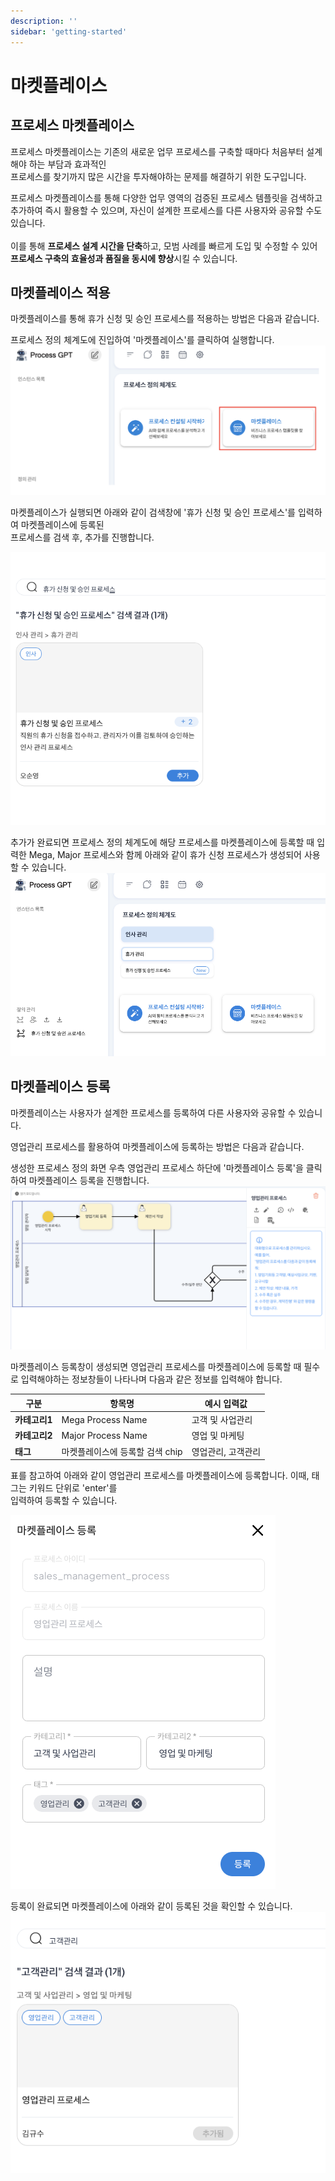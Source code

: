 ```yaml
---
description: ''
sidebar: 'getting-started'
---
```


# 마켓플레이스

## 프로세스 마켓플레이스

프로세스 마켓플레이스는 기존의 새로운 업무 프로세스를 구축할 때마다 처음부터 설계해야 하는 부담과 효과적인 <br> 프로세스를 찾기까지 많은 시간을 투자해야하는 문제를 해결하기 위한 도구입니다.

프로세스 마켓플레이스를 통해 다양한 업무 영역의 검증된 프로세스 템플릿을 검색하고 추가하여 즉시 활용할 수 있으며, 자신이 설계한 프로세스를 다른 사용자와 공유할 수도 있습니다. <br><br>
이를 통해 **프로세스 설계 시간을 단축**하고, 모범 사례를 빠르게 도입 및 수정할 수 있어 **프로세스 구축의 효율성과 품질을 동시에 향상**시킬 수 있습니다.

## 마켓플레이스 적용

마켓플레이스를 통해 휴가 신청 및 승인 프로세스를 적용하는 방법은 다음과 같습니다.

프로세스 정의 체계도에 진입하여 '마켓플레이스'를 클릭하여 실행합니다.
![](../../../uengine-image//process-gpt/marketplace-1.png)<br>

마켓플레이스가 실행되면 아래와 같이 검색창에 '휴가 신청 및 승인 프로세스'를 입력하여 마켓플레이스에 등록된 <br> 프로세스를 검색 후, 추가를 진행합니다.

![](../../../uengine-image/process-gpt/marketplace-3.png)<br>

추가가 완료되면 프로세스 정의 체계도에 해당 프로세스를 마켓플레이스에 등록할 때 입력한 Mega, Major 프로세스와 함께 아래와 같이 휴가 신청 프로세스가 생성되어 사용할 수 있습니다.
![](../../../uengine-image/process-gpt/marketplace-4.png)<br>


## 마켓플레이스 등록
마켓플레이스는 사용자가 설계한 프로세스를 등록하여 다른 사용자와 공유할 수 있습니다.

영업관리 프로세스를 활용하여 마켓플레이스에 등록하는 방법은 다음과 같습니다.

생성한 프로세스 정의 화면 우측 영업관리 프로세스 하단에 '마켓플레이스 등록'을 클릭하여 마켓플레이스 등록을 진행합니다.
![](../../../uengine-image/process-gpt/marketplace-5.png)<br>

마켓플레이스 등록창이 생성되면 영업관리 프로세스를 마켓플레이스에 등록할 때 필수로 입력해야하는 정보창들이 나타나며 다음과 같은 정보를 입력해야 합니다.

| 구분 | 항목명 | 예시 입력값 |
|------|--------|--------|
| **카테고리1** | Mega Process Name | 고객 및 사업관리 |
| **카테고리2** | Major Process Name | 영업 및 마케팅 |
| **태그** | 마켓플레이스에 등록할 검색 chip | 영업관리, 고객관리 |

표를 참고하여 아래와 같이 영업관리 프로세스를 마켓플레이스에 등록합니다. 이때, 태그는 키워드 단위로 'enter'를 <br>입력하여 등록할 수 있습니다.

![](../../../uengine-image/process-gpt/marketplace-6.png)<br>

등록이 완료되면 마켓플레이스에 아래와 같이 등록된 것을 확인할 수 있습니다.
![](../../../uengine-image/process-gpt/marketplace-7.png)